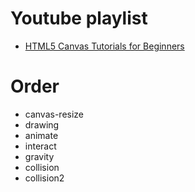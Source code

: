 # Youtube playlist
  - [HTML5 Canvas Tutorials for Beginners](https://www.youtube.com/playlist?list=PLpPnRKq7eNW3We9VdCfx9fprhqXHwTPXL)

# Order
  - canvas-resize
  - drawing
  - animate
  - interact
  - gravity
  - collision
  - collision2